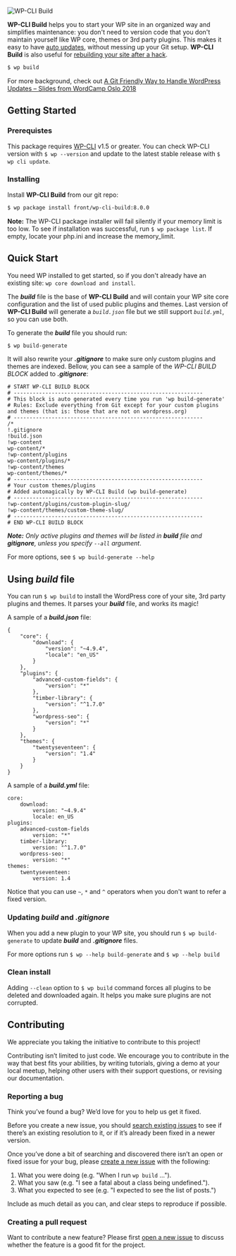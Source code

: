 ![WP-CLI Build](https://wputvikling.no/wp-cli-build.png)

**WP-CLI Build** helps you to start your WP site in an organized way and simplifies maintenance: you don't need to version code that you don't maintain yourself like WP core, themes or 3rd party plugins. This makes it easy to have [auto updates](https://github.com/front/wp-cli-build/wiki/Auto-update-your-website), without messing up your Git setup. **WP-CLI Build** is also useful for [rebuilding your site after a hack](https://github.com/front/wp-cli-build/wiki/Rebuild-from-an-attack). 
```sh
$ wp build
```
For more background, check out [A Git Friendly Way to Handle WordPress Updates – Slides from  WordCamp Oslo 2018](https://www.slideshare.net/frontkomnorway/a-git-friendly-way-to-handle-wordpress-updates-wordcamp-oslo-2018-89758006)

## Getting Started
### Prerequistes
This package requires [WP-CLI](https://make.wordpress.org/cli/handbook/installing/) v1.5 or greater. You can check WP-CLI version with `$ wp --version` and update to the latest stable release with `$ wp cli update`. 

### Installing
Install **WP-CLI Build** from our git repo:
```sh
$ wp package install front/wp-cli-build:8.0.0
```

**Note:** The WP-CLI package installer will fail silently if your memory limit is too low. To see if installation was successful, run `$ wp package list`. If empty, locate your php.ini and increase the memory_limit.

## Quick Start
You need WP installed to get started, so if you don't already have an existing site: `wp core download and install`.

The ***build*** file is the base of **WP-CLI Build** and will contain your WP site core configuration and the list of used public plugins and themes. Last version of **WP-CLI Build** will generate a *`build.json`* file but we still support *`build.yml`*, so you can use both. 

To generate the ***build*** file you should run:
```sh
$ wp build-generate
```
It will also rewrite your ***.gitignore*** to make sure only custom plugins and themes are indexed. Bellow, you can see a sample of the *WP-CLI BUILD BLOCK* added to ***.gitignore***:
```
# START WP-CLI BUILD BLOCK
# ------------------------------------------------------------
# This block is auto generated every time you run 'wp build-generate'
# Rules: Exclude everything from Git except for your custom plugins and themes (that is: those that are not on wordpress.org)
# ------------------------------------------------------------
/*
!.gitignore
!build.json
!wp-content
wp-content/*
!wp-content/plugins
wp-content/plugins/*
!wp-content/themes
wp-content/themes/*
# ------------------------------------------------------------
# Your custom themes/plugins
# Added automagically by WP-CLI Build (wp build-generate)
# ------------------------------------------------------------
!wp-content/plugins/custom-plugin-slug/
!wp-content/themes/custom-theme-slug/
# ------------------------------------------------------------
# END WP-CLI BUILD BLOCK
```

***Note:** Only active plugins and themes will be listed in **build** file and **gitignore**, unless you specify `--all` argument*.

For more options, see `$ wp build-generate --help`

## Using *build* file
You can run `$ wp build` to install the WordPress core of your site, 3rd party plugins and themes. It parses your ***build*** file, and works its magic!

A sample of a ***build.json*** file:

```
{
    "core": {
        "download": {
            "version": "~4.9.4",
            "locale": "en_US"
        }
    },
    "plugins": {
        "advanced-custom-fields": {
            "version": "*"
        },
        "timber-library": {
            "version": "^1.7.0"
        },
        "wordpress-seo": {
            "version": "*"
        }
    },
    "themes": {
        "twentyseventeen": {
            "version": "1.4"
        }
    }
}
```

A sample of a ***build.yml*** file:
```
core:
    download:
        version: "~4.9.4"
        locale: en_US
plugins:
    advanced-custom-fields
        version: "*"
    timber-library:
        version: "^1.7.0"
    wordpress-seo:
        version: "*"
themes:
    twentyseventeen:
        version: 1.4
```

Notice that you can use `~`, `*` and `^` operators when you don't want to refer a fixed version. 

### Updating *build* and *.gitignore*
When you add a new plugin to your WP site, you should run `$ wp build-generate` to update ***build*** and ***.gitignore*** files.

For more options run `$ wp --help build-generate` and `$ wp --help build`

### Clean install
Adding `--clean` option to `$ wp build` command forces all plugins to be deleted and downloaded again. It helps you make sure plugins are not corrupted.  

## Contributing
We appreciate you taking the initiative to contribute to this project!

Contributing isn’t limited to just code. We encourage you to contribute in the way that best fits your abilities, by writing tutorials, giving a demo at your local meetup, helping other users with their support questions, or revising our documentation.

### Reporting a bug

Think you’ve found a bug? We’d love for you to help us get it fixed.

Before you create a new issue, you should [search existing issues](https://github.com/front/wp-cli-build/issues?q=label%3Abug%20) to see if there’s an existing resolution to it, or if it’s already been fixed in a newer version.

Once you’ve done a bit of searching and discovered there isn’t an open or fixed issue for your bug, please [create a new issue](https://github.com/front/wp-cli-build/issues/new) with the following:

1. What you were doing (e.g. "When I run `wp build` ...").
2. What you saw (e.g. "I see a fatal about a class being undefined.").
3. What you expected to see (e.g. "I expected to see the list of posts.")

Include as much detail as you can, and clear steps to reproduce if possible.

### Creating a pull request

Want to contribute a new feature? Please first [open a new issue](https://github.com/front/wp-cli-build/issues/new) to discuss whether the feature is a good fit for the project.
